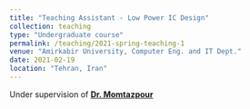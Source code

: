 ```yaml
---
title: "Teaching Assistant - Low Power IC Design"
collection: teaching
type: "Undergraduate course"
permalink: /teaching/2021-spring-teaching-1
venue: "Amirkabir University, Computer Eng. and IT Dept."
date: 2021-02-19
location: "Tehran, Iran"
---
```


Under supervision of [**Dr. Momtazpour**](https://aut.ac.ir/cv/2346/%d9%85%d8%ad%d9%85%d9%88%d8%af%20%d9%85%d9%85%d8%aa%d8%a7%d8%b2%d9%be%d9%88%d8%b1)

